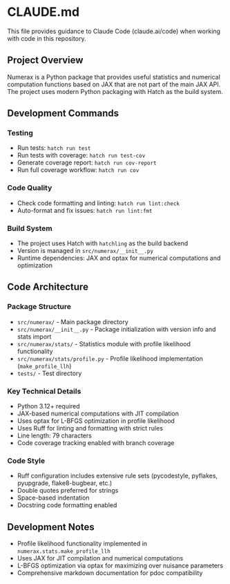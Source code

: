 # CLAUDE.md

This file provides guidance to Claude Code (claude.ai/code) when working with code in this repository.

## Project Overview

Numerax is a Python package that provides useful statistics and numerical computation functions based on JAX that are not part of the main JAX API. The project uses modern Python packaging with Hatch as the build system.

## Development Commands

### Testing
- Run tests: `hatch run test`
- Run tests with coverage: `hatch run test-cov`
- Generate coverage report: `hatch run cov-report`
- Run full coverage workflow: `hatch run cov`

### Code Quality
- Check code formatting and linting: `hatch run lint:check`
- Auto-format and fix issues: `hatch run lint:fmt`

### Build System
- The project uses Hatch with `hatchling` as the build backend
- Version is managed in `src/numerax/__init__.py`
- Runtime dependencies: JAX and optax for numerical computations and optimization

## Code Architecture

### Package Structure
- `src/numerax/` - Main package directory
- `src/numerax/__init__.py` - Package initialization with version info and stats import
- `src/numerax/stats/` - Statistics module with profile likelihood functionality
- `src/numerax/stats/profile.py` - Profile likelihood implementation (`make_profile_llh`)
- `tests/` - Test directory

### Key Technical Details
- Python 3.12+ required
- JAX-based numerical computations with JIT compilation
- Uses optax for L-BFGS optimization in profile likelihood
- Uses Ruff for linting and formatting with strict rules
- Line length: 79 characters
- Code coverage tracking enabled with branch coverage

### Code Style
- Ruff configuration includes extensive rule sets (pycodestyle, pyflakes, pyupgrade, flake8-bugbear, etc.)
- Double quotes preferred for strings
- Space-based indentation
- Docstring code formatting enabled

## Development Notes

- Profile likelihood functionality implemented in `numerax.stats.make_profile_llh`
- Uses JAX for JIT compilation and numerical computations
- L-BFGS optimization via optax for maximizing over nuisance parameters
- Comprehensive markdown documentation for pdoc compatibility